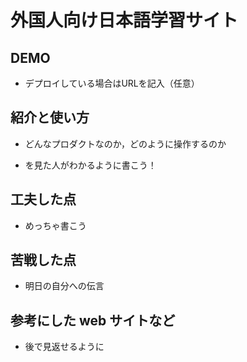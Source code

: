 # 外国人向け日本語学習サイト

## DEMO

  - デプロイしている場合はURLを記入（任意）

## 紹介と使い方

  - どんなプロダクトなのか，どのように操作するのか

  - を見た人がわかるように書こう！

## 工夫した点

  - めっちゃ書こう

## 苦戦した点

  - 明日の自分への伝言

## 参考にした web サイトなど

  - 後で見返せるように
